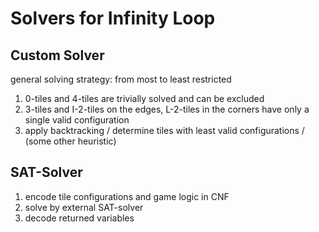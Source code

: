 
# Solvers for Infinity Loop

## Custom Solver

general solving strategy: from most to least restricted

1. 0-tiles and 4-tiles are trivially solved and can be excluded
2. 3-tiles and I-2-tiles on the edges, L-2-tiles in the corners have only a single valid configuration
3. apply backtracking / determine tiles with least valid configurations / (some other heuristic)

## SAT-Solver

1. encode tile configurations and game logic in CNF
2. solve by external SAT-solver
3. decode returned variables
